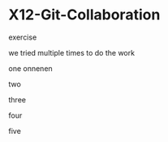 # X12-Git-Collaboration

exercise

we tried multiple times to do the work

one  onnenen

two

three

four

five







